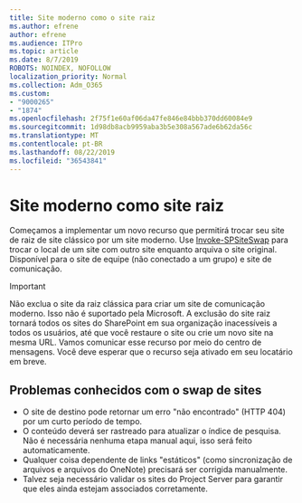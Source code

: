 ```yaml
---
title: Site moderno como o site raiz
ms.author: efrene
author: efrene
ms.audience: ITPro
ms.topic: article
ms.date: 8/7/2019
ROBOTS: NOINDEX, NOFOLLOW
localization_priority: Normal
ms.collection: Adm_O365
ms.custom:
- "9000265"
- "1874"
ms.openlocfilehash: 2f75f1e60af06da47fe846e84bbb370dd60084e9
ms.sourcegitcommit: 1d98db8acb9959aba3b5e308a567ade6b62da56c
ms.translationtype: MT
ms.contentlocale: pt-BR
ms.lasthandoff: 08/22/2019
ms.locfileid: "36543841"
---
```

# <a name="modern-site-as-root-site"></a>Site moderno como site raiz

Começamos a implementar um novo recurso que permitirá trocar seu site de raiz de site clássico por um site moderno. Use [Invoke-SPSiteSwap](https://docs.microsoft.com/powershell/module/sharepoint-online/invoke-spositeswap?view=sharepoint-ps) para trocar o local de um site com outro site enquanto arquiva o site original. Disponível para o site de equipe (não conectado a um grupo) e site de comunicação. 

>[!Important]
> Não exclua o site da raiz clássica para criar um site de comunicação moderno. Isso não é suportado pela Microsoft. A exclusão do site raiz tornará todos os sites do SharePoint em sua organização inacessíveis a todos os usuários, até que você restaure o site ou crie um novo site na mesma URL. Vamos comunicar esse recurso por meio do centro de mensagens. Você deve esperar que o recurso seja ativado em seu locatário em breve.

## <a name="known-issues-with-swapping-sites"></a>Problemas conhecidos com o swap de sites
- O site de destino pode retornar um erro "não encontrado" (HTTP 404) por um curto período de tempo.
- O conteúdo deverá ser rastreado para atualizar o índice de pesquisa. Não é necessária nenhuma etapa manual aqui, isso será feito automaticamente.
- Qualquer coisa dependente de links "estáticos" (como sincronização de arquivos e arquivos do OneNote) precisará ser corrigida manualmente.
- Talvez seja necessário validar os sites do Project Server para garantir que eles ainda estejam associados corretamente. 
